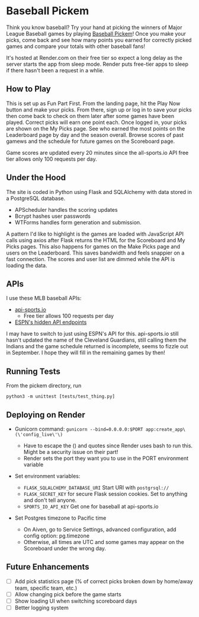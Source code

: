 Baseball Pickem
===============

Think you know baseball?  Try your hand at picking the winners of Major League Baseball games by playing [Baseball Pickem](https://baseball-pickem.onrender.com/)!  Once you make your picks, come back and see how many points you earned for correctly picked games and compare your totals with other baseball fans!

It's hosted at Render.com on their free tier so expect a long delay as the server starts the app from sleep mode.  Render puts free-tier apps to sleep if there hasn't been a request in a whlie.

How to Play
-----------
This is set up as Fun Part First.  From the landing page, hit the Play Now button and make your picks.  From there, sign up or log in to save your picks then come back to check on them later after some games have been played.  Correct picks will earn one point each.  Once logged in, your picks are shown on the My Picks page.  See who earned the most points on the Leaderboard page by day and the season overall.  Browse scores of past gamews and the schedule for future games on the Scoreboard page.

Game scores are updated every 20 minutes since the all-sports.io API free tier allows only 100 requests per day.

Under the Hood
--------------
The site is coded in Python using Flask and SQLAlchemy with data stored in a PostgreSQL database.
- APScheduler handles the scoring updates
- Bcrypt hashes user passwords
- WTForms handles form generation and submission.

A pattern I'd like to highlight is the games are loaded with JavaScript API calls using axios after Flask returns the HTML for the Scoreboard and My Picks pages.  This also happens for games on the Make Picks page and users on the Leaderboard.  This saves bandwidth and feels snappier on a fast connection.  The scores and user list are dimmed while the API is loading the data.

APIs
----
I use these MLB baseball APIs:
- [api-sports.io](https://api-sports.io/)
  - Free tier allows 100 requests per day
- [ESPN's hidden API endpoints](https://gist.github.com/akeaswaran/b48b02f1c94f873c6655e7129910fc3b)

I may have to switch to just using ESPN's API for this.  api-sports.io still hasn't updated the name of the Cleveland Guardians, still calling them the Indians and the game schedule returned is incomplete, seems to fizzle out in September.  I hope they will fill in the remaining games by then!

Running Tests
-------------

From the pickem directory, run

    python3 -m unittest [tests/test_thing.py]

Deploying on Render
-------------------
- Gunicorn command: `gunicorn --bind=0.0.0.0:$PORT app:create_app\(\'config_live\'\)`
  - Have to escape the () and quotes since Render uses bash to run this.  Might be a security issue on their part!
  - Render sets the port they want you to use in the PORT environment variable

- Set environment variables:
  - `FLASK_SQLALCHEMY_DATABASE_URI` Start URI with `postgrsql://`
  - `FLASK_SECRET_KEY` for secure Flask session cookies.  Set to anything and don't tell anyone.
  - `SPORTS_IO_API_KEY` Get one for baseball at api-sports.io

- Set Postgres timezone to Pacific time
  - On Aiven, go to Service Settings, advanced configuration, add config option: pg.timezone
  - Otherwise, all times are UTC and some games may appear on the Scoreboard under the wrong day.

Future Enhancements
-------------------

- [ ] Add pick statistics page (% of correct picks broken down by home/away team, specific team, etc.)
- [ ] Allow changing pick before the game starts
- [ ] Show loading UI when switching scoreboard days
- [ ] Better logging system